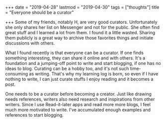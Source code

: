 +++
date = "2019-04-28"
lastmod = "2019-04-30"
tags = ["thoughts"]
title = "Everyone should be a curator"

+++
Some of my friends, notably H, are very good curators. Unfortunately she only shares her list on Messenger and not for the public. She often find great stuff and I learned a lot from them. I found it a little wasted. Sharing them publicly is a great way to archive those favorites things and initiate discussions with others.

What I found recently is that everyone can be a curator. If one finds something interesting, they can share it online and with others. It's a foundation and a jumping-off point to write and start blogging, if one has no ideas to blog. Curating can be a hobby too, and it's not such time-consuming as writing. That's why my learning log is born, so even if I have nothing to write, I can just curate stuffs I enjoy reading and it becomes a post.

One needs to be a curator before becoming a creator. Just like drawing needs references, writers also need research and inspirations from other writers. Since I use Read-it-later apps and read more more blogs, I feel much more motivated to write. I've accumulated enough examples and references to start blogging. 